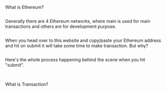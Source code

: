 <p>What is Ethereum?</p>
<img src ="">

<br>

<p>Generally there are 4 Ethereum networks, where main is used for main transactions and others are for development purpose.</p>
<img src ="">

<br>

<p>When you head over to this website and copy/paste your Ethereum address and hit on submit it will take some time to make transaction. But why?</p>
<img src ="">

<br>

<p>Here's the whole process happening behind the scene when you hit "submit".</p>
<img src ="">

<br>

<br>

<p>What is Transaction?</p>
<img src ="">
